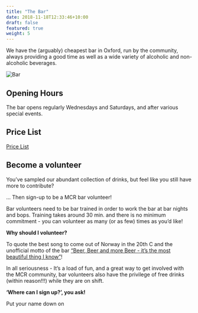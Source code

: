 ```yaml
---
title: "The Bar"
date: 2018-11-18T12:33:46+10:00
draft: false
featured: true
weight: 5
---
```


We have the (arguably) cheapest bar in Oxford, run by the community, always providing a good time as well as a wide variety of alcoholic and non-alcoholic beverages. 

![Bar](/images/nc/bar.jpg)

## Opening Hours

The bar opens regularly Wednesdays and Saturdays, and after various special events. 

## Price List

[Price List](/docs/New_MCR_Bar_Pricelist.pdf)


## Become a volunteer

You’ve sampled our abundant collection of drinks, but feel like you still have more to contribute?

… Then sign-up to be a MCR bar volunteer!

Bar volunteers need to be bar trained in order to work the bar at bar nights and bops. Training takes around 30 min. and there is no minimum commitment - you can volunteer as many (or as few) times as you’d like!

__Why should I volunteer?__

To quote the best song to come out of Norway in the 20th C and the unofficial motto of the bar [“Beer, Beer and more Beer - it’s the most beautiful thing I know”](https://www.youtube.com/watch?v=HJOAvmQ7FW0)!

In all seriousness - It’s a load of fun, and a great way to get involved with the MCR community, bar volunteers also have the privilege of free drinks (within reason!!!) while they are on shift. 

__‘Where can I sign up?’, you ask!__

Put your name down on 

